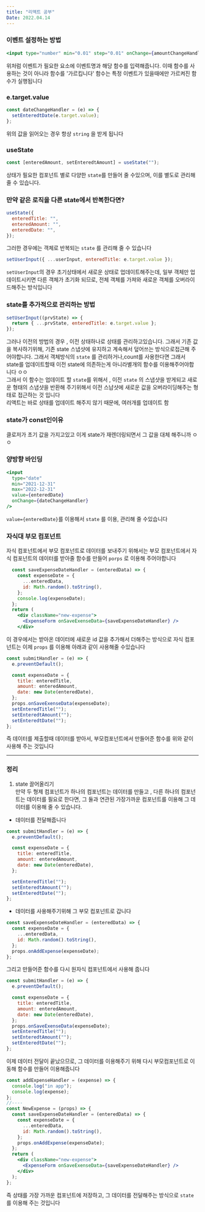 ```yaml
---
title: "리액트 공부"
Date: 2022.04.14
---
```


### 이벤트 설정하는 방법

```jsx
<input type="number" min="0.01" step="0.01" onChange={amountChangeHandler} />
```

위처럼 이벤트가 필요한 요소에 이벤트명과 해당 함수를 입력해줍니다. 이때 함수를 사용하는 것이 아니라 함수를 '가르킵니다'
함수는 특정 이벤트가 있을때에만 가르켜진 함수가 실행됩니다

### e.target.value

```jsx
const dateChangeHandler = (e) => {
  setEnteredtDate(e.target.value);
};
```

위의 값을 읽어오는 경우 항상 `string` 을 받게 됩니다

### useState

```jsx
const [enteredAmount, setEnteredtAmount] = useState("");
```

상태가 필요한 컴포넌트 별로 다양한 `state`를 만들어 줄 수있으며, 이를 별도로 관리해 줄 수 있습니다.

### 만약 같은 로직을 다른 state에서 반복한다면?

```jsx
useState({
  enteredTitle: "",
  enteredAmount: "",
  enteredDate: "",
});
```

그러한 경우에는 객체로 반복되는 `state` 를 관리해 줄 수 있습니다

```jsx
setUserInput({ ...userInput, enteredTitle: e.target.value });
```

`setUserInput`의 경우 초기상태에서 새로운 상태로 업데이트해주는데, 일부 객체만 업데이트시키면 다른 객체가 초기화 되므로, 전체 객체를 가져와 새로운 객체를 오버라이드해주는 방식입니다

### state를 추가적으로 관리하는 방법

```jsx
setUserInput((prvState) => {
  return { ...prvState, enteredTitle: e.target.value };
});
```

그러나 이전의 방법의 경우 , 이전 상태하나로 상태를 관리하고있습니다. 그래서 기존 값을 복사하기위해, 기존 state 스냅샷에 유지하고 계속해서 덮어쓰는 방식으로접근해 주어야합니다.
그래서 객체방식의 `state` 를 관리하거나,count를 사용한다면
그래서 state를 업데이트할때 이전 state에 의존하는게 아니라별개의 함수를 이용해주어야합니다 ㅇㅇ  
그래서 이 함수는 업데이트 할 `state`를 위해서 , 이전 `state` 의 스냅샷을 받게되고 새로운 형태의 스냅샷을 반환해 주기위해서 이전 스냡샷에 새로운 값을 오버라이딩해주는 형태로 접근하는 것 입니다  
리액트는 바로 상태를 업데이트 해주지 않기 때문에, 여러개를 업데이트 함

### state가 const인이유

클로저가 초기 값을 가지고있고 이게 state가 재렌더링되면서 그 값을 대체 해주니까 ㅇㅇ

### 양방향 바인딩

```jsx
<input
  type="date"
  min="2021-12-31"
  max="2022-12-31"
  value={enteredDate}
  onChange={dateChangeHandler}
/>
```

`value={enteredDate}`를 이용해서 `state` 를 이용, 관리해 줄 수있습니다

### 자식대 부모 컴포넌트

자식 컴포넌트에서 부모 컴포넌트로 데이터를 보내주기 위해서는 부모 컴포넌트에서 자식 컴포넌트의 데이터를 받아줄 함수를 만들어 `porps` 로 이용해 주어야합니다

```jsx
  const saveExpenseDateHandler = (enteredData) => {
    const expenseDate = {
      ...enteredData,
      id: Math.random().toString(),
    };
    console.log(expenseDate);
  };
  return (
    <div className="new-expense">
      <ExpenseForm onSaveExenseData={saveExpenseDateHandler} />
    </div>
```

이 경우에서는 받아온 데이터에 새로운 id 값을 추가해서 더해주는 방식으로 자식 컴포넌트는 이제 `props` 를 이용해 아래과 같이 사용해줄 수있습니다

```jsx
const submitHandler = (e) => {
  e.preventDefault();

  const expenseDate = {
    title: enteredTitle,
    amount: enteredAmount,
    date: new Date(enteredDate),
  };
  props.onSaveExenseData(expenseDate);
  setEnteredTitle("");
  setEnteredtAmount("");
  setEnteredtDate("");
};
```

즉 데이터를 제출할때 데이터를 받아서, 부모컴포넌트에서 만들어준 함수를 위와 같이 사용해 주는 것입니다

---

### 정리

1. state 끌어올리기  
   만약 두 형제 컴포넌트가 하나의 컴포넌트는 데이터를 만들고 , 다른 하나의 컴포넌트는 데이터를 필요로 한다면, 그 둘과 연관된 가장가까운 컴포넌트를 이용해 그 데이터를 이용해 줄 수 있습니다.

- 데이터를 전달해줍니다

```jsx
const submitHandler = (e) => {
  e.preventDefault();

  const expenseDate = {
    title: enteredTitle,
    amount: enteredAmount,
    date: new Date(enteredDate),
  };

  setEnteredTitle("");
  setEnteredtAmount("");
  setEnteredtDate("");
};
```

- 데이터를 사용해주기위해 그 부모 컴포넌트로 갑니다

```jsx
const saveExpenseDateHandler = (enteredData) => {
  const expenseDate = {
    ...enteredData,
    id: Math.random().toString(),
  };
  props.onAddExpense(expenseDate);
};
```

그리고 만들어준 함수를 다시 원자식 컴포넌트에서 사용해 줍니다

```jsx
const submitHandler = (e) => {
  e.preventDefault();

  const expenseDate = {
    title: enteredTitle,
    amount: enteredAmount,
    date: new Date(enteredDate),
  };
  props.onSaveExenseData(expenseDate);
  setEnteredTitle("");
  setEnteredtAmount("");
  setEnteredtDate("");
};
```

이제 데이터 전달이 끝났으므로, 그 데이터를 이용해주기 위해 다시 부모컴포넌트로 이동해 함수를 만들어 이용해줍니다

```jsx
const addExpenseHandler = (expense) => {
  console.log("in app");
  console.log(expense);
};
//----
const NewExpense = (props) => {
  const saveExpenseDateHandler = (enteredData) => {
    const expenseDate = {
      ...enteredData,
      id: Math.random().toString(),
    };
    props.onAddExpense(expenseDate);
  };
  return (
    <div className="new-expense">
      <ExpenseForm onSaveExenseData={saveExpenseDateHandler} />
    </div>
  );
};
```

즉 상태를 가장 가까운 컴포넌트에 저장하고, 그 데이터를 전달해주는 방식으로 `state` 를 이용해 주는 것입니다
